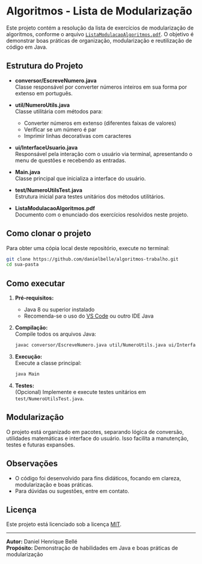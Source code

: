 # Algoritmos - Lista de Modularização

Este projeto contém a resolução da lista de exercícios de modularização de
algoritmos, conforme o arquivo
[`ListaModulacaoAlgoritmos.pdf`](ListaModulacaoAlgoritmos.pdf). O objetivo é
demonstrar boas práticas de organização, modularização e reutilização de código
em Java.

## Estrutura do Projeto

- **conversor/EscreveNumero.java**  
  Classe responsável por converter números inteiros em sua forma por extenso em
  português.

- **util/NumeroUtils.java**  
  Classe utilitária com métodos para:

  - Converter números em extenso (diferentes faixas de valores)
  - Verificar se um número é par
  - Imprimir linhas decorativas com caracteres

- **ui/InterfaceUsuario.java**  
  Responsável pela interação com o usuário via terminal, apresentando o menu de
  questões e recebendo as entradas.

- **Main.java**  
  Classe principal que inicializa a interface do usuário.

- **test/NumeroUtilsTest.java**  
  Estrutura inicial para testes unitários dos métodos utilitários.

- **ListaModulacaoAlgoritmos.pdf**  
  Documento com o enunciado dos exercícios resolvidos neste projeto.

## Como clonar o projeto

Para obter uma cópia local deste repositório, execute no terminal:

```sh
git clone https://github.com/danielbelle/algoritmos-trabalho.git
cd sua-pasta
```

## Como executar

1. **Pré-requisitos:**

   - Java 8 ou superior instalado
   - Recomenda-se o uso do [VS Code](https://code.visualstudio.com/) ou outro
     IDE Java

2. **Compilação:**  
   Compile todos os arquivos Java:

   ```sh
   javac conversor/EscreveNumero.java util/NumeroUtils.java ui/InterfaceUsuario.java Main.java
   ```

3. **Execução:**  
   Execute a classe principal:

   ```sh
   java Main
   ```

4. **Testes:**  
   (Opcional) Implemente e execute testes unitários em
   `test/NumeroUtilsTest.java`.

## Modularização

O projeto está organizado em pacotes, separando lógica de conversão, utilidades
matemáticas e interface do usuário. Isso facilita a manutenção, testes e futuras
expansões.

## Observações

- O código foi desenvolvido para fins didáticos, focando em clareza,
  modularização e boas práticas.
- Para dúvidas ou sugestões, entre em contato.

## Licença

Este projeto está licenciado sob a licença [MIT](LICENSE).

---

**Autor:** Daniel Henrique Bellé  
**Propósito:** Demonstração de habilidades em Java e boas práticas de
modularização
